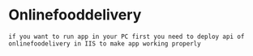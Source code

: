 # Onlinefooddelivery

    if you want to run app in your PC first you need to deploy api of onlinefoodelivery in IIS to make app working properly
